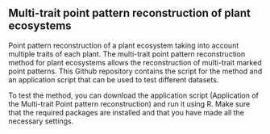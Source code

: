 ## Multi-trait point pattern reconstruction of plant ecosystems

Point pattern reconstruction of a plant ecosystem taking into account multiple traits of each plant. The multi-trait point pattern reconstruction method for plant ecosystems allows the reconstruction of multi-trait marked point patterns. This Github repository contains the script for the method and an application script that can be used to test different datasets.

To test the method, you can download the application script (Application of the Multi-trait Point pattern reconstruction) and run it using R. Make sure that the required packages are installed and that you have made all the necessary settings.   
